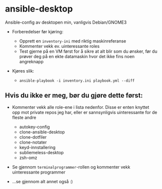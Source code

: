 # ansible-desktop
Ansible-config av desktopen min, vanligvis Debian/GNOME3

- Forberedelser før kjøring: 
    - Opprett en `inventory-ini` med riktig maskinreferanse
    - Kommenter vekk ev. uinteressante roles
    - Test gjerne på en VM først for å sikre at alt blir som du ønsker, før du prøver deg på en ekte datamaskin hvor det ikke fins noen angreknapp

- Kjøres slik: 
    - `ansible-playbook -i inventory.ini playbook.yml --diff`

## Hvis du ikke er meg, bør du gjøre dette først:

- Kommenter vekk alle role-ene i lista nedenfor. Disse er enten knyttet opp mot private repos jeg har, eller er sannsynligvis uinteressante for de fleste andre 
    - autokey-config
    - clone-ansible-desktop
    - clone-dotfiler
    - clone-notater
    - keyd-innstallering
    - subliemeless-desktop
    - zsh-omz

- Se gjennom `terminalprogrammer`-rollen og kommenter vekk uinteressante programmer
- ...se gjennom alt annet også :) 

